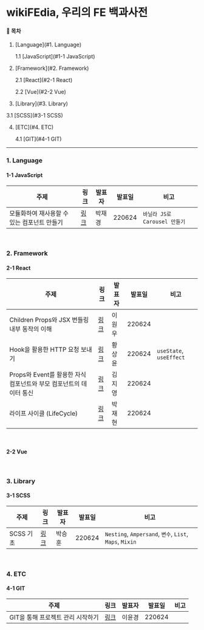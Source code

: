 # wikiFEdia, 우리의 FE 백과사전

#### 📌 목차

1. [Language](#1. Language)

   1.1 [JavaScript](#1-1  JavaScript) 

2. [Framework](#2. Framework)

   2.1 [React](#2-1 React)

   2.2 [Vue](#2-2 Vue)

3.  [Library](#3. Library)

   3.1 [SCSS](#3-1 SCSS)

4. [ETC](#4. ETC)

   4.1 [GIT](#4-1 GIT)

---

### 1. Language

#### 1-1  JavaScript

| 주제                                        | 링크                     | 발표자 | 발표일 | 비고                          |
| ------------------------------------------- | ------------------------ | ------ | ------ | ----------------------------- |
| 모듈화하여 재사용할 수 있는 컴포넌트 만들기 | [링크](박재경/220624.md) | 박재경 | 220624 | `바닐라 JS로 Carousel 만들기` |

<br>

### 2. Framework

#### 2-1 React

| 주제                                                         | 링크                     | 발표자 | 발표일 | 비고                    |
| ------------------------------------------------------------ | ------------------------ | ------ | ------ | ----------------------- |
| Children Props와 JSX 번들링 내부 동작의 이해                 | [링크](이원우/220624.md) | 이원우 | 220624 |                         |
| Hook을 활용한 HTTP 요청 보내기                               | [링크](황상윤/220624.md) | 황상윤 | 220624 | `useState`, `useEffect` |
| Props와 Event를 활용한 자식 컴포넌트와 부모 컴포넌트의 데이터 통신 | [링크](김지영/220624.md) | 김지영 | 220624 |                         |
| 라이프 사이클 (LifeCycle)                                    | [링크](박재현/220624.md) | 박재현 | 220624 |                         |

<br>

#### 2-2 Vue

<br>

### 3. Library

#### 3-1 SCSS

| 주제      | 링크                     | 발표자 | 발표일 | 비고                                                     |
| --------- | ------------------------ | ------ | ------ | -------------------------------------------------------- |
| SCSS 기초 | [링크](박승훈/220624.md) | 박승훈 | 220624 | `Nesting`, `Ampersand`, `변수`, `List`, `Maps`,  `Mixin` |

<br>

### 4. ETC

#### 4-1 GIT

| 주제                              | 링크                     | 발표자 | 발표일 | 비고 |
| --------------------------------- | ------------------------ | ------ | ------ | ---- |
| GIT을 통해 프로젝트 관리 시작하기 | [링크](이윤경/220624.md) | 이윤경 | 220624 |      |

<br>
